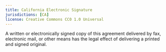 ```yaml
---
title: California Electronic Signature
jurisdictions: [CA]
license: Creative Commons CC0 1.0 Universal
---
```


A written or electronically signed copy of this agreement delivered by fax, electronic mail, or other means has the legal effect of delivering a printed and signed original.
